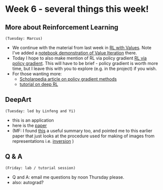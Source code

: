 # Week 6 - several things this week!


## More about Reinforcement Learning
`(Tuesday: Marcus)`
* We continue with the material from last week in [RL with Values](https://github.com/garibaldu/comp421/blob/master/week5/lecture_RL_via_Values.pdf). Note I've added a [notebook demonstration of Value Iteration](https://github.com/garibaldu/comp421/blob/master/notebooks/demo_value_iteration.ipynb) there.
* Today I hope to also make mention of RL via policy gradient [RL via policy gradient](https://github.com/garibaldu/comp421/blob/master/week6/lecture_RL_via_policy_gradient.pdf). This will have to be brief - policy gradient is worth more time, but I leave this with you to explore (e.g. in the project) if you wish.
* For those wanting more: 
   * [Scholarpedia article on policy gradient methods](http://www.scholarpedia.org/article/Policy_gradient_methods)
   * [tutorial on deep RL](https://gym.openai.com/docs/rl)

## DeepArt
`(Tuesday: led by Linfeng and Yi)`
* this is an application
* here is the [paper](https://arxiv.org/pdf/1508.06576v2.pdf)
* (MF: I found [this](https://www.robots.ox.ac.uk/~vgg/rg/slides/weidi_rg.pdf) a useful summary too, and pointed me to this earlier paper that just looks at the procedure used for making of images from representations i.e. [inversion](http://arxiv.org/pdf/1412.0035v1.pdf) )

## Q & A
`(Friday: lab / tutorial session)`
* Q and A: email me questions by noon Thursday please.
* also: autograd?


